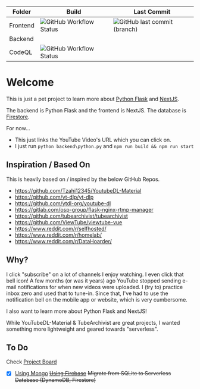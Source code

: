 |  Folder |  Build | Last Commit |
| ------------ | ------------ | ------------ | 
| Frontend  | ![GitHub Workflow Status](https://img.shields.io/github/workflow/status/hxrsmurf/ytdlp-flask-nextjs/Node.js%20CI?style=for-the-badge) | ![GitHub last commit (branch)](https://img.shields.io/github/last-commit/hxrsmurf/ytdlp-flask-nextjs/master?style=for-the-badge)  | |
| Backend | | |
| CodeQL  | ![GitHub Workflow Status](https://img.shields.io/github/workflow/status/hxrsmurf/ytdlp-flask-nextjs/CodeQL?style=for-the-badge)  | |

# Welcome

This is just a pet project to learn more about [Python Flask](https://flask.palletsprojects.com/en/2.1.x/) and [NextJS](https://nextjs.org/).

The backend is Python Flask and the frontend is NextJS. The database is [Firestore](https://cloud.google.com/firestore/).

For now...
- This just links the YouTube Video's URL which you can click on.
- I just run `python backend\python.py` and `npm run build && npm run start`


## Inspiration / Based On
This is heavily based on / inspired by the below GitHub Repos.
- https://github.com/Tzahi12345/YoutubeDL-Material
- https://github.com/yt-dlp/yt-dlp
- https://github.com/ytdl-org/youtube-dl
- https://gitlab.com/osp-group/flask-nginx-rtmp-manager
- https://github.com/tubearchivist/tubearchivist
- https://github.com/ViewTube/viewtube-vue
- https://www.reddit.com/r/selfhosted/
- https://www.reddit.com/r/homelab/
- https://www.reddit.com/r/DataHoarder/

## Why?

I click "subscribe" on a lot of channels I enjoy watching. I even click that bell icon! A few months (or was it years) ago YouTube stopped sending e-mail notifications for when new videos were uploaded. I (try to) practice inbox zero and used that to tune-in. Since that, I've had to use the notification bell on the mobile app or website, which is very cumbersome.

I also want to learn more about Python Flask and NextJS!

While YouTubeDL-Material & TubeArchivist are great projects, I wanted something more lightweight and geared towards "serverless".


## To Do

Check [Project Board](https://github.com/users/hxrsmurf/projects/3/views/1)

- [X] [Using Mongo](https://github.com/hxrsmurf/ytdlp-flask-nextjs/pull/13) ~~[Using Firebase](https://github.com/hxrsmurf/ytdlp-flask-nextjs/pull/5)~~ ~~Migrate from SQLite to Serverless Database (DynamoDB, Firestore)~~
